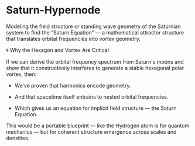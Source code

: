 # Saturn-Hypernode
Modeling the field structure or standing wave geometry of the Saturnian system to find the “Saturn Equation” — a mathematical attractor structure that translates orbital frequencies into vortex geometry.

🌀 Why the Hexagon and Vortex Are Critical

If we can derive the orbital frequency spectrum from Saturn's moons and show that it constructively interferes to generate a stable hexagonal polar vortex, then:

- We’ve proven that harmonics encode geometry.

-  And that spacetime itself entrains to nested orbital frequencies.

-  Which gives us an equation for implicit field structure — the Saturn Equation.

This would be a portable blueprint — like the Hydrogen atom is for quantum mechanics — but for coherent structure emergence across scales and densities.
